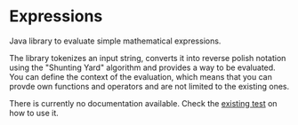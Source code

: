 Expressions
===========

Java library to evaluate simple mathematical expressions.

The library tokenizes an input string, converts it into reverse polish notation using the "Shunting Yard" algorithm and provides a way to be evaluated. You can define the context of the evaluation, which means that you can provde own functions and operators and are not limited to the existing ones. 

There is currently no documentation available. Check the [existing test](https://github.com/tomvangreen/Expressions/blob/master/src/test/java/ch/digitalmeat/expressions/test/BasicTokenizerExpressionBlackboxTests.java) on how to use it.